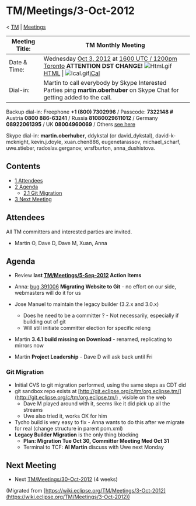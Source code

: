

TM/Meetings/3-Oct-2012
======================

< [TM](./TM "TM")‎ | [Meetings](./Meetings "TM/Meetings")

| Meeting Title: | **TM Monthly Meeting** |
| --- | --- |
| Date & Time: | Wednesday [Oct 3, 2012](/index.php?title=Oct_3,_2012&action=edit&redlink=1 "Oct 3, 2012 (page does not exist)") at [1600 UTC / 1200pm Toronto](http://www.timeanddate.com/worldclock/fixedtime.html?month=10&day=3&year=2012&hour=16&min=00&sec=0&p1=0) **ATTENTION DST CHANGE!**   ![Html.gif](https://raw.githubusercontent.com/wiki/eclipse-datatools/.github/images/Html.gif)[HTML](http://www.google.com/calendar/embed?src=vn70im36r00qeusu8nme50cils@group.calendar.google.com&ctz=Canada/Toronto) \| ![Ical.gif](https://raw.githubusercontent.com/wiki/eclipse-datatools/.github/images/Ical.gif)[iCal](http://www.google.com/calendar/ical/vn70im36r00qeusu8nme50cils@group.calendar.google.com/public/basic.ics) |
| Dial-in: | Martin to call everybody by Skype   Interested Parties ping **martin.oberhuber** on Skype Chat for getting added to the call. |

Backup dial-in: Freephone **+1 (800) 7302996** / Passcode: **7322148 #**  
Austria **0800 886-63241** / Russia **81080029611012** / Germany **08922061395** / UK **08004960069** / Others [see here](https://conf.cfer.com/?comp_id=18374&sp_id=154&ac=7322148&an=080088663241%20&login=true&startview=gos)

Skype dial-in: **martin.oberhuber**, ddykstal (or david\_dykstal), david-k-mcknight, kevin.j.doyle, xuan.chen886, eugenetarassov, michael\_scharf, uwe.stieber, radoslav.gerganov, wrsfburton, anna_dushistova.  

Contents
--------

*   [1 Attendees](#Attendees)
*   [2 Agenda](#Agenda)
    *   [2.1 Git Migration](#Git-Migration)
*   [3 Next Meeting](#Next-Meeting)

Attendees
---------

All TM committers and interested parties are invited.

*   Martin O, Dave D, Dave M, Xuan, Anna

  

Agenda
------

*   Review **last [TM/Meetings/5-Sep-2012](/TM/Meetings/5-Sep-2012 "TM/Meetings/5-Sep-2012") Action Items**

*   Anna: [bug 391006](https://bugs.eclipse.org/bugs/show_bug.cgi?id=391006) **Migrating Website to Git** \- no effort on our side, webmasters will do it for us
*   Jose Manuel to maintain the legacy builder (3.2.x and 3.0.x)
    *   Does he need to be a committer ? - Not necessarily, especially if building out of git
    *   Will still initiate committer election for specific releng
*   Martin **3.4.1 build missing on Download** \- renamed, replicating to mirrors now
*   Martin **Project Leadership** \- Dave D will ask back until Fri

### Git Migration

*   Initial CVS to git migration performed, using the same steps as CDT did
*   git sandbox repo exists at [http://git.eclipse.org/c/tm/org.eclipse.tm/](http://git.eclipse.org/c/tm/org.eclipse.tm/) , visible on the web
    *   Dave M played around with it, seems like it did pick up all the streams
    *   Uwe also tried it, works OK for him
*   Tycho build is very easy to fix - Anna wants to do this after we migrate for real (change structure in parent pom.xml)
*   **Legacy Builder Migration** is the only thing blocking
    *   **Plan: Migration Tue Oct 30, Committer Meeting Med Oct 31**
    *   Terminal to TCF: **AI Martin** discuss with Uwe next Monday

  

Next Meeting
------------

*   Next [TM/Meetings/30-Oct-2012](/TM/Meetings/30-Oct-2012 "TM/Meetings/30-Oct-2012") (4 weeks)


(Migrated from [https://wiki.eclipse.org/TM/Meetings/3-Oct-2012](https://wiki.eclipse.org/TM/Meetings/3-Oct-2012))